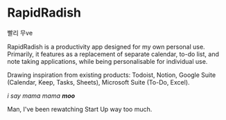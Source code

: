 # RapidRadish

빨리 무ve

RapidRadish is a productivity app designed for my own personal use. Primarily, it features as a replacement of separate calendar, to-do list, and note taking applications, while being personalisable for individual use.

Drawing inspiration from existing products: Todoist, Notion, Google Suite (Calendar, Keep, Tasks, Sheets), Microsoft Suite (To-Do, Excel).

_i say mama mama_ **_moo_**

Man, I've been rewatching Start Up way too much.
